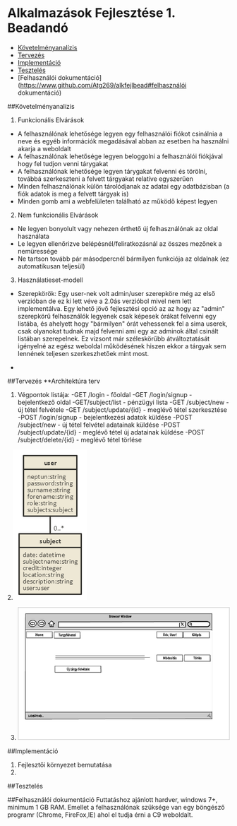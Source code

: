 # Alkalmazások Fejlesztése 1. Beadandó
- [Követelményanalízis](https://www.github.com/Atg269/alkfejlbead#követelményanalízis)
- [Tervezés](https://www.github.com/Atg269/alkfejlbead#tervezés)
- [Implementáció](https://www.github.com/Atg269/alkfejlbead#implementáció)
- [Tesztelés](https://www.github.com/Atg269/alkfejlbead#tesztelés)
- [Felhasználói dokumentáció](https://www.github.com/Atg269/alkfejlbead#felhasználói dokumentáció)

##Követelményanalízis

1. Funkcionális Elvárások
 - A felhasználónak lehetősége legyen egy felhasználói fiókot csinálnia a neve és egyéb információk megadásával abban az esetben ha használni akarja a weboldalt
 - A felhasználónak lehetősége legyen beloggolni a felhasználói fiókjával hogy fel tudjon venni tárygakat
 - A felhasználónak lehetősége legyen tárygakat felvenni és törölni, továbbá szerkeszteni a felvett tárgyakat relatíve egyszerűen
 - Minden felhasználónak külön tárolódjanak az adatai egy adatbázisban (a fiók adatok is meg a felvett tárgyak is)
 - Minden gomb ami a webfelületen található az működő képest legyen
2. Nem funkcionális Elvárások
 - Ne legyen bonyolult vagy nehezen érthető új felhasználónak az oldal használata
 - Le legyen ellenőrizve belépésnél/feliratkozásnál az összes mezőnek a nemüressége
 - Ne tartson tovább pár másodpercnél bármilyen funkciója az oldalnak (ez automatikusan teljesül)
3. Használatieset-modell
 - Szerepkörök: Egy user-nek volt admin/user szerepköre még az első verzióban de ez ki lett véve a 2.0ás verzióbol mivel nem lett implementálva. Egy lehető jövő fejlesztési opció az az hogy az "admin" szerepkörű felhasználók legyenek csak képesek órákat felvenni egy listába, és ahelyett hogy "bármilyen" órát vehessenek fel a sima userek, csak olyanokat tudnak majd felvenni ami egy az adminok által csinált listában szerepelnek. Ez vizsont már széleskörűbb átváltoztatását igényelné az egész weboldal működésének hiszen ekkor a tárgyak sem lennének teljesen szerkeszhetőek mint most.

-
##Tervezés
**Architektúra terv
1. Végpontok listája:
 -GET /login - főoldal
 -GET /login/signup - bejelentkező oldal
 -GET/subject/list - pénzügyi lista
 -GET /subject/new - új tétel felvétele
 -GET /subject/update/{id} - meglévő tétel szerkesztése
 -POST /login/signup - bejelentkezési adatok küldése
 -POST /subject/new - új tétel felvétel adatainak küldése
 -POST /subject/update/{id} - meglévő tétel új adatainak küldése
 -POST /subject/delete/{id} - meglévő tétel törlése

2.![Felhasználóifelölet modell](https://github.com/Atg269/alkfejlbead/blob/master/documentation/adatbmodell.png)

3. ![Adatmodell és Adatbázisterv](https://github.com/Atg269/alkfejlbead/blob/master/documentation/userhome.jpg)


##Implementáció

1. Fejlesztői környezet bemutatása
2. 




##Tesztelés





##Felhasználói dokumentáció
Futtatáshoz ajánlott hardver, windows 7+, minimum 1 GB RAM. 
Emellet a felhasználónak szüksége van egy böngésző programr (Chrome, FireFox,IE) ahol el tudja érni a C9 weboldalt.
